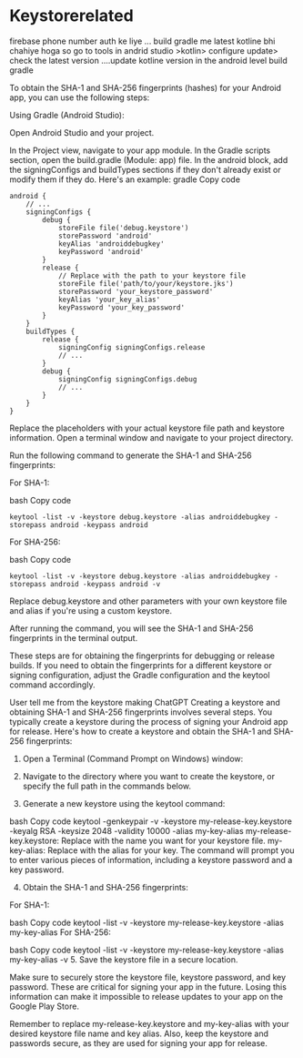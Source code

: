 # Keystorerelated



firebase phone number auth ke liye ... build gradle me latest kotline bhi chahiye hoga so go to tools in andrid studio >kotlin> configure update> check the latest version ....update kotline version in the android level build gradle


To obtain the SHA-1 and SHA-256 fingerprints (hashes) for your Android app, you can use the following steps:

Using Gradle (Android Studio):

Open Android Studio and your project.

In the Project view, navigate to your app module.
In the Gradle scripts section, open the build.gradle (Module: app) file.
In the android block, add the signingConfigs and buildTypes sections if they don't already exist or modify them if they do. Here's an example:
gradle
Copy code
```
android {
    // ...
    signingConfigs {
        debug {
            storeFile file('debug.keystore')
            storePassword 'android'
            keyAlias 'androiddebugkey'
            keyPassword 'android'
        }
        release {
            // Replace with the path to your keystore file
            storeFile file('path/to/your/keystore.jks')
            storePassword 'your_keystore_password'
            keyAlias 'your_key_alias'
            keyPassword 'your_key_password'
        }
    }
    buildTypes {
        release {
            signingConfig signingConfigs.release
            // ...
        }
        debug {
            signingConfig signingConfigs.debug
            // ...
        }
    }
}
```
Replace the placeholders with your actual keystore file path and keystore information.
Open a terminal window and navigate to your project directory.

Run the following command to generate the SHA-1 and SHA-256 fingerprints:

For SHA-1:

bash
Copy code
```
keytool -list -v -keystore debug.keystore -alias androiddebugkey -storepass android -keypass android
```
For SHA-256:

bash
Copy code
```
keytool -list -v -keystore debug.keystore -alias androiddebugkey -storepass android -keypass android -v
```
Replace debug.keystore and other parameters with your own keystore file and alias if you're using a custom keystore.

After running the command, you will see the SHA-1 and SHA-256 fingerprints in the terminal output.

These steps are for obtaining the fingerprints for debugging or release builds. If you need to obtain the fingerprints for a different keystore or signing configuration, adjust the Gradle configuration and the keytool command accordingly.




User
tell me from the keystore making
ChatGPT
Creating a keystore and obtaining SHA-1 and SHA-256 fingerprints involves several steps. You typically create a keystore during the process of signing your Android app for release. Here's how to create a keystore and obtain the SHA-1 and SHA-256 fingerprints:

1. Open a Terminal (Command Prompt on Windows) window:

2. Navigate to the directory where you want to create the keystore, or specify the full path in the commands below.

3. Generate a new keystore using the keytool command:

bash
Copy code
keytool -genkeypair -v -keystore my-release-key.keystore -keyalg RSA -keysize 2048 -validity 10000 -alias my-key-alias
my-release-key.keystore: Replace with the name you want for your keystore file.
my-key-alias: Replace with the alias for your key.
The command will prompt you to enter various pieces of information, including a keystore password and a key password.

4. Obtain the SHA-1 and SHA-256 fingerprints:

For SHA-1:

bash
Copy code
keytool -list -v -keystore my-release-key.keystore -alias my-key-alias
For SHA-256:

bash
Copy code
keytool -list -v -keystore my-release-key.keystore -alias my-key-alias -v
5. Save the keystore file in a secure location.

Make sure to securely store the keystore file, keystore password, and key password. These are critical for signing your app in the future. Losing this information can make it impossible to release updates to your app on the Google Play Store.

Remember to replace my-release-key.keystore and my-key-alias with your desired keystore file name and key alias. Also, keep the keystore and passwords secure, as they are used for signing your app for release.
